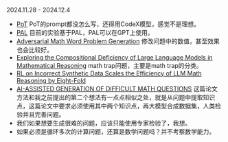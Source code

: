 2024.11.28 - 2024.12.4
- [PoT](<Program of Thoughts prompting Disentangling Computation from Reasoning.pdf>) PoT的prompt都没怎么写，还得用CodeX模型，感觉不是理想。
- [PAL](<PAL Program-aided Language Models.pdf>) 目前的实验基于PAL，PAL可以在GPT上使用。
- [Adversarial Math Word Problem Generation](<Adversarial Math Word Problem Generation.pdf.pdf>) 修改问题中的数值，甚至效果也会比较好。
- [Exploring the Compositional Deficiency of Large Language Models in Mathematical Reasoning](<Exploring the Compositional Deficiency of Large Language Models in Mathematical Reasoning.pdf>)  math trap问题，主要是math trap的分类。
- [RL on Incorrect Synthetic Data Scales the Efficiency of LLM Math Reasoning by Eight-Fold](<RL on Incorrect Synthetic Data Scales the.pdf>)
- [AI-ASSISTED GENERATION OF DIFFICULT MATH QUESTIONS](<AI-ASSISTED GENERATION OF DIFFICULT MATH QUESTIONS.pdf>) 这篇论文方法和我之前提出的第二个想法有一点点相似之处，就是从问题中提取知识点，这篇论文中要求必须使用其中两个知识点，再大模型合成数据集，人类检验并且完善问题。
- 我们如果想要生成很难的问题，应该只能使用专家检验了，我想。
- 如果必须是循环多次的计算问题，还算是数学问题吗？并不考察数学能力。